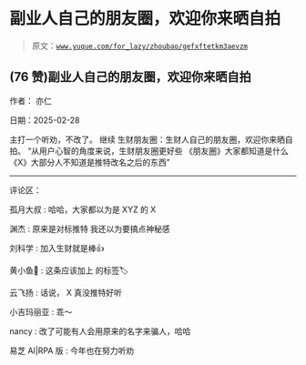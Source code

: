 # 副业人自己的朋友圈，欢迎你来晒自拍

> 原文：[`www.yuque.com/for_lazy/zhoubao/gefxftetkm3aevzm`](https://www.yuque.com/for_lazy/zhoubao/gefxftetkm3aevzm)

## (76 赞)副业人自己的朋友圈，欢迎你来晒自拍

作者： 亦仁

日期：2025-02-28

主打一个听劝，不改了。 继续 生财朋友圈：生财人自己的朋友圈，欢迎你来晒自拍。 “从用户心智的角度来说，生财朋友圈更好些 《朋友圈》大家都知道是什么
《X》大部分人不知道是推特改名之后的东西”

* * *

评论区：

孤月大叔 : 哈哈，大家都以为是 XYZ 的 X

渊杰 : 原来是对标推特 我还以为要搞点神秘感

刘科学 : 加入生财就是棒👍

黄小鱼🐠 : 这条应该加上 的标签🏷

云飞扬 : 话说， X 真没推特好听

小吉玛丽亚 : 乖～

nancy : 改了可能有人会用原来的名字来骗人，哈哈

易芝 AI|RPA 版 : 今年也在努力听劝